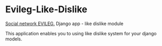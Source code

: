 # Evileg-Like-Dislike
[Social network EVILEG.](https://evileg.com) Django app - like dislike module

This application enables you to using like dislike system for your django models.
